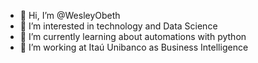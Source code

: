 - 👋 Hi, I’m @WesleyObeth
- 👀 I’m interested in technology and Data Science
- 🌱 I’m currently learning about automations with python
- 💞️ I’m working at Itaú Unibanco as Business Intelligence

<!---
WesleyObeth/WesleyObeth is a ✨ special ✨ repository because its `README.md` (this file) appears on your GitHub profile.
You can click the Preview link to take a look at your changes.
--->
